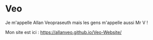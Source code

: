 # Veo 

Je m'appelle Allan Veopraseuth mais les gens m'appelle aussi Mr V !

Mon site est ici : https://allanveo.github.io/Veo-Website/

